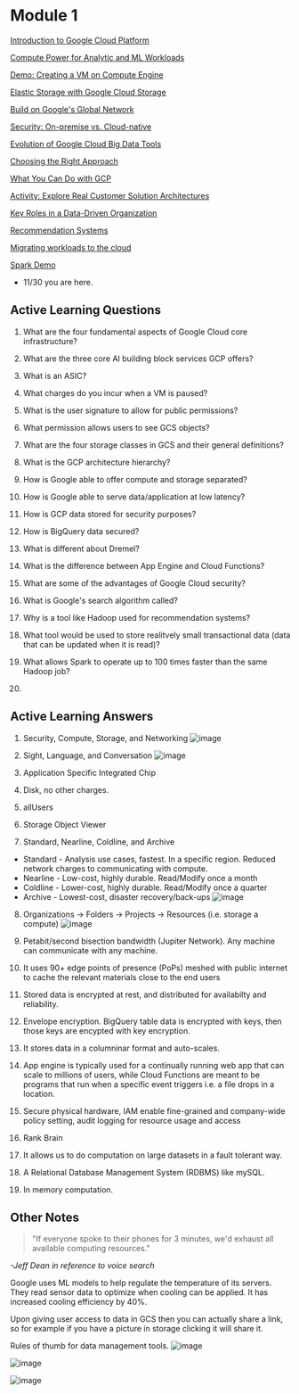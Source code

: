 # Module 1
[Introduction to Google Cloud Platform](https://www.coursera.org/learn/gcp-big-data-ml-fundamentals/lecture/RJDJP/introduction-to-google-cloud-platform)

[Compute Power for Analytic and ML Workloads](https://www.coursera.org/learn/gcp-big-data-ml-fundamentals/lecture/9hJ1a/compute-power-for-analytic-and-ml-workloads)

[Demo: Creating a VM on Compute Engine](https://www.coursera.org/learn/gcp-big-data-ml-fundamentals/lecture/wEzlN/demo-creating-a-vm-on-compute-engine)

[Elastic Storage with Google Cloud Storage](https://www.coursera.org/learn/gcp-big-data-ml-fundamentals/lecture/c64Pa/elastic-storage-with-google-cloud-storage)

[Build on Google's Global Network](https://www.coursera.org/learn/gcp-big-data-ml-fundamentals/lecture/wdzVk/build-on-googles-global-network)

[Security: On-premise vs. Cloud-native](https://www.coursera.org/learn/gcp-big-data-ml-fundamentals/lecture/BkWTn/security-on-premise-vs-cloud-native)

[Evolution of Google Cloud Big Data Tools](https://www.coursera.org/learn/gcp-big-data-ml-fundamentals/lecture/kwvZ7/evolution-of-google-cloud-big-data-tools)

[Choosing the Right Approach](https://www.coursera.org/learn/gcp-big-data-ml-fundamentals/lecture/EY31t/choosing-the-right-approach)

[What You Can Do with GCP](https://www.coursera.org/learn/gcp-big-data-ml-fundamentals/lecture/Pcg5V/what-you-can-do-with-google-cloud-platform)

[Activity: Explore Real Customer Solution Architectures](https://www.coursera.org/learn/gcp-big-data-ml-fundamentals/lecture/8dB0I/activity-explore-real-customer-solution-architectures)

[Key Roles in a Data-Driven Organization](https://www.coursera.org/learn/gcp-big-data-ml-fundamentals/lecture/9b1DF/key-roles-in-a-data-driven-organization)

[Recommendation Systems](https://www.coursera.org/learn/gcp-big-data-ml-fundamentals/lecture/5IcTZ/how-businesses-use-recommendation-systems)

[Migrating workloads to the cloud](https://www.coursera.org/learn/gcp-big-data-ml-fundamentals/lecture/s3wa2/approach-move-from-on-premise-to-google-cloud-platform)

[Spark Demo](https://www.coursera.org/learn/gcp-big-data-ml-fundamentals/lecture/2u8xn/demo-from-zero-to-an-apache-spark-job-in-10-minutes-or-less)
- 11/30 you are here.

## Active Learning Questions

1. What are the four fundamental aspects of Google Cloud core infrastructure?

2. What are the three core AI building block services GCP offers?

3. What is an ASIC?

4. What charges do you incur when a VM is paused?

5. What is the user signature to allow for public permissions?

6. What permission allows users to see GCS objects?

7. What are the four storage classes in GCS and their general definitions?

8. What is the GCP architecture hierarchy?

9. How is Google able to offer compute and storage separated?

10. How is Google able to serve data/application at low latency?

11. How is GCP data stored for security purposes?

12. How is BigQuery data secured?

13. What is different about Dremel?

14. What is the difference between App Engine and Cloud Functions?

15. What are some of the advantages of Google Cloud security?

16. What is Google's search algorithm called?

17. Why is a tool like Hadoop used for recommendation systems?

18. What tool would be used to store realitvely small transactional data (data that can be updated when it is read)?

19. What allows Spark to operate up to 100 times faster than the same Hadoop job?

20. 

## Active Learning Answers

1. Security, Compute, Storage, and Networking
![image](https://user-images.githubusercontent.com/15249120/98600141-1d39a080-22ab-11eb-9b9e-1dedfdf476bf.png)

2. Sight, Language, and Conversation
![image](https://user-images.githubusercontent.com/15249120/98600738-0a739b80-22ac-11eb-8844-c9f72319fd7d.png)

3. Application Specific Integrated Chip

4. Disk, no other charges.

5. allUsers

6. Storage Object Viewer

7. Standard, Nearline, Coldline, and Archive
- Standard - Analysis use cases, fastest. In a specific region. Reduced network charges to communicating with compute.
- Nearline - Low-cost, highly durable. Read/Modify once a month
- Coldline - Lower-cost, highly durable. Read/Modify once a quarter
- Archive - Lowest-cost, disaster recovery/back-ups
![image](https://user-images.githubusercontent.com/15249120/99018756-dc4ebf80-2528-11eb-952a-dd7f40283bd0.png)

8. Organizations -> Folders -> Projects -> Resources (i.e. storage a compute)
![image](https://user-images.githubusercontent.com/15249120/99019101-9f36fd00-2529-11eb-8664-aace8c655c99.png)

9. Petabit/second bisection bandwidth (Jupiter Network). Any machine can communicate with any machine.

10. It uses 90+ edge points of presence (PoPs) meshed with public internet to cache the relevant materials close to the end users

11. Stored data is encrypted at rest, and distributed for availabilty and reliability.

12. Envelope encryption. BigQuery table data is encrypted with keys, then those keys are encypted with key encryption.

13. It stores data in a columninar format and auto-scales.

14. App engine is typically used for a continually running web app that can scale to millions of users, while Cloud Functions are meant to be programs that run when a specific event triggers i.e. a file drops in a location.

15. Secure physical hardware, IAM enable fine-grained and company-wide policy setting, audit logging for resource usage and access

16. Rank Brain

17. It allows us to do computation on large datasets in a fault tolerant way.

18. A Relational Database Management System (RDBMS) like mySQL.

19. In memory computation.

## Other Notes

> "If everyone spoke to their phones for 3 minutes, we'd exhaust all available computing resources."

_-Jeff Dean in reference to voice search_

Google uses ML models to help regulate the temperature of its servers. They read sensor data to optimize when cooling can be applied. It has increased cooling efficiency by 40%.

Upon giving user access to data in GCS then you can actually share a link, so for example if you have a picture in storage clicking it will share it.

Rules of thumb for data management tools.
![image](https://user-images.githubusercontent.com/15249120/100690768-4357db00-3355-11eb-8761-b26177675141.png)

![image](https://user-images.githubusercontent.com/15249120/100691009-bc573280-3355-11eb-9ad1-d0255bb68543.png)

![image](https://user-images.githubusercontent.com/15249120/100691146-0dffbd00-3356-11eb-9a2e-d0d5bba33337.png)
